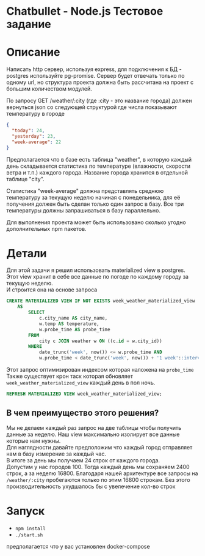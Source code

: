# Chatbullet - Node.js Тестовое задание

# Описание 
Написать http сервер, используя express, для подключения к БД - postgres используйте pg-promise. Сервер будет отвечать только по одному url, но структура проекта должна быть рассчитана на проект с большим количеством модулей. 

По запросу GET /weather/:city (где :city - это название города) должен вернуться json со следующей структурой где числа показывают температуру в городе
``` json
{
  "today": 24,
  "yesterday": 23,
  "week-average": 22
}
```
Предполагается что в базе есть таблица "weather", в которую каждый день складывается статистика по температуре (влажности, скорости ветра и т.п.) каждого города. Название города хранится в отдельной таблице "city".

Статистика "week-average" должна представлять среднюю температуру за текущую неделю начиная с понедельника, для её получения должен быть сделан только один запрос в базу. Все три температуры должны запрашиваться в базу параллельно.

Для выполнения проекта может быть использовано сколько угодно дополнительных npm пакетов.


# Детали
Для этой задачи я решил использовать materialized view в postgres.\
Этот view хранит в себе все данные по погоде по каждому городу за текущую неделю.\
И строится она на основе запроса
```sql
CREATE MATERIALIZED VIEW IF NOT EXISTS week_weather_materialized_view 
    AS 
        SELECT 
            c.city_name AS city_name,
            w.temp AS temperature,
            w.probe_time AS probe_time
        FROM 
            city c JOIN weather w ON ((c.id = w.city_id))
        WHERE 
            date_trunc('week', now()) <= w.probe_time AND
            w.probe_time < date_trunc('week', now()) + '1 week'::interval;
```
Этот запрос оптимизирован индексом которая наложена на `probe_time`\
Также существует крон таск которая обновляет `week_weather_materialized_view` каждый день в пол ночь.
```sql
REFRESH MATERIALIZED VIEW week_weather_materialized_view;
```
## В чем преимущество этого решения?
Мы не делаем каждый раз запрос на две таблицы чтобы получить данные за неделю. Наш view максимально изолирует все данные которые нам нужны.\
Для наглядности давайте предположим что каждый город отправляет нам в базу измерение за каждый час.\
В итоге за день мы получаем 24 строк от каждого города.\
Допустим у нас городов 100. Тогда каждый день мы сохраняем 2400 строк, а за неделю 16800. Благодаря нашей архитектуре все запросы на `/weather/:city` пробегаются только по этим 16800 строкам. Без этого производительность ухудшалось бы с увелечение кол-во строк


# Запуск
- `npm install`
- `./start.sh`

предполагается что у вас установлен docker-compose 
